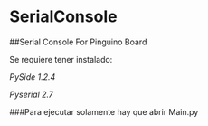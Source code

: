 # SerialConsole
##Serial Console For Pinguino Board

Se requiere tener instalado:

*PySide 1.2.4*

*Pyserial 2.7*

###Para ejecutar solamente hay que abrir Main.py